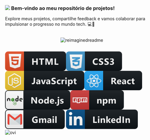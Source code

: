 ### <a href="https://www.gautamkrishnar.com/"><img src="https://media.giphy.com/media/hvRJCLFzcasrR4ia7z/giphy.gif" width="5%"></a> Bem-vindo ao meu repositório de projetos!
Explore meus projetos, compartilhe feedback e vamos colaborar para impulsionar o progresso no mundo tech. 💻🚀
##
<div align="center">
  <img src="https://myreadme.vercel.app/api/embed/MagalhaesVini?panels=userstatistics,toprepositories,toplanguages,commitgraph" alt="reimaginedreadme" theme="transparent"/>
</div>

##

<div align='center' style="display: inline_block">
  <img align="left" alt="VM-HTML" src="https://raw.githubusercontent.com/MikeCodesDotNET/ColoredBadges/master/svg/dev/languages/html.svg">
  <img align="left" alt="VM-CSS" src="https://raw.githubusercontent.com/MikeCodesDotNET/ColoredBadges/master/svg/dev/languages/css3.svg">
  <img align="left" alt="VM-Js" src="https://raw.githubusercontent.com/MikeCodesDotNET/ColoredBadges/master/svg/dev/languages/js.svg">
  <img align="left" alt="VM-React" src="https://raw.githubusercontent.com/MikeCodesDotNET/ColoredBadges/master/svg/dev/frameworks/react.svg">
  <img align="left" alt="VM-React" src="https://raw.githubusercontent.com/MikeCodesDotNET/ColoredBadges/master/svg/dev/frameworks/nodejs.svg">
  <img align="left" alt="VM-React" src="https://raw.githubusercontent.com/MikeCodesDotNET/ColoredBadges/master/svg/dev/services/npm.svg">
</div></br>

##

<div align='left'>
  <a href = "mailto:vinizipi@gmail.com"><img src="https://raw.githubusercontent.com/MikeCodesDotNET/ColoredBadges/master/svg/social/gmail.svg" target="_blank"></a>
  <a href="https://www.linkedin.com/in/magalhaesvinicius/" target="_blank"><img src="https://raw.githubusercontent.com/MikeCodesDotNET/ColoredBadges/master/svg/social/linkedin.svg" target="_blank"></a> 
</div>
<img src="https://github-readme-stats.vercel.app/api/top-langs?username=madushadhanushka&show_icons=true&locale=en&layout=compact&theme=chartreuse-dark" alt="ovi" />
